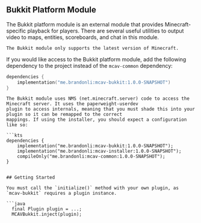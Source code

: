 ## Bukkit Platform Module

The Bukkit platform module is an external module that provides Minecraft-specific playback for
players. There are several useful utilities to output video to maps, entities, scoreboards, and chat in this module.

```{note}
The Bukkit module only supports the latest version of Minecraft.
```

If you would like access to the Bukkit platform module, add the following dependency to the project instead of the
`mcav-common` dependency:

```kts
dependencies {
    implementation("me.brandonli:mcav-bukkit:1.0.0-SNAPSHOT")
}
```

```{note}
The Bukkit module uses NMS (net.minecraft.server) code to access the Minecraft server. It uses the paperweight-userdev
plugin to access internals, meaning that you must shade this into your plugin so it can be remapped to the correct
mappings. If using the installer, you should expect a configuration like so:

```kts
dependencies {
    implementation("me.brandonli:mcav-bukkit:1.0.0-SNAPSHOT");
    implementation("me.brandonli:mcav-installer:1.0.0-SNAPSHOT");
    compileOnly("me.brandonli:mcav-common:1.0.0-SNAPSHOT");
}
```

```

## Getting Started

You must call the `initialize()` method with your own plugin, as `mcav-bukkit` requires a plugin instance.

```java
  final Plugin plugin = ...;
  MCAVBukkit.inject(plugin);
```